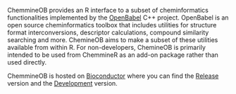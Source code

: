 ChemmineOB provides an R interface to a subset of cheminformatics functionalities implemented by the [OpenBabel](http://openbabel.org) C++ project. OpenBabel is an open source cheminformatics toolbox that includes utilities for structure format interconversions, descriptor calculations, compound similarity searching and more. ChemineOB aims to make a subset of these utilities available from within R. For non-developers, ChemineOB is primarily intended to be used from ChemmineR as an add-on package rather than used directly.

ChemmineOB is hosted on [Bioconductor](http://www.bioconductor.org) where you can find the 
[Release](http://www.bioconductor.org/packages/2.14/bioc/html/ChemmineOB.html) version and the 
[Development](http://www.bioconductor.org/packages/devel/bioc/html/ChemmineOB.html) version.
